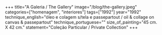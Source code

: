 +++
title="A Galeria / The Gallery"
image="/blog/the-gallery.jpeg"
categories=["homenagem", "interiores"]
tags=["1992"]
year="1992"
technique_english="óleo e colagem s/tela e passepartout / oil & collage on canvas & passepartout"
technique_portuguese=""
size_of_painting="45 cm. X 42 cm."
statement="Coleção Particular / Private Collection"
+++
